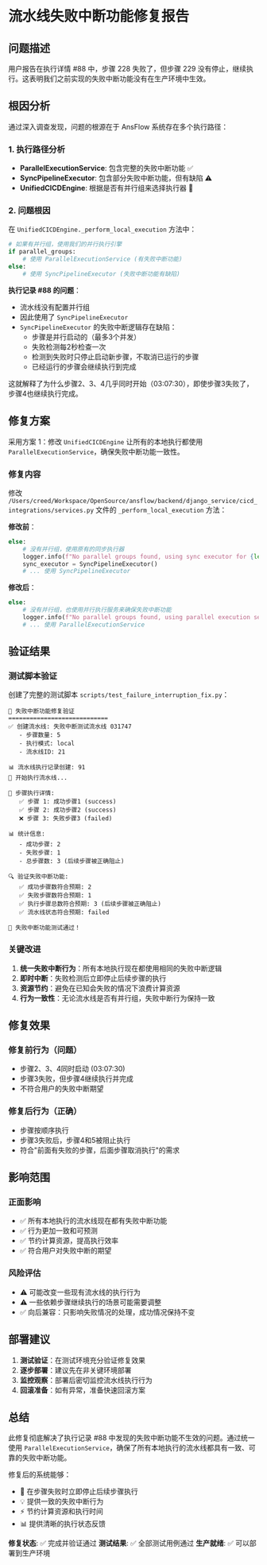# 流水线失败中断功能修复报告

## 问题描述

用户报告在执行详情 #88 中，步骤 228 失败了，但步骤 229 没有停止，继续执行。这表明我们之前实现的失败中断功能没有在生产环境中生效。

## 根因分析

通过深入调查发现，问题的根源在于 AnsFlow 系统存在多个执行路径：

### 1. 执行路径分析

- **ParallelExecutionService**: 包含完整的失败中断功能 ✅
- **SyncPipelineExecutor**: 包含部分失败中断功能，但有缺陷 ⚠️
- **UnifiedCICDEngine**: 根据是否有并行组来选择执行器 🔄

### 2. 问题根因

在 `UnifiedCICDEngine._perform_local_execution` 方法中：

```python
# 如果有并行组，使用我们的并行执行引擎
if parallel_groups:
    # 使用 ParallelExecutionService (有失败中断功能)
else:
    # 使用 SyncPipelineExecutor (失败中断功能有缺陷)
```

**执行记录 #88 的问题**：
- 流水线没有配置并行组
- 因此使用了 `SyncPipelineExecutor`
- `SyncPipelineExecutor` 的失败中断逻辑存在缺陷：
  - 步骤是并行启动的（最多3个并发）
  - 失败检测每2秒检查一次
  - 检测到失败时只停止启动新步骤，不取消已运行的步骤
  - 已经运行的步骤会继续执行到完成

这就解释了为什么步骤2、3、4几乎同时开始（03:07:30），即使步骤3失败了，步骤4也继续执行完成。

## 修复方案

采用方案 1：修改 `UnifiedCICDEngine` 让所有的本地执行都使用 `ParallelExecutionService`，确保失败中断功能一致性。

### 修复内容

修改 `/Users/creed/Workspace/OpenSource/ansflow/backend/django_service/cicd_integrations/services.py` 文件的 `_perform_local_execution` 方法：

**修改前**：
```python
else:
    # 没有并行组，使用原有的同步执行器
    logger.info(f"No parallel groups found, using sync executor for {len(pipeline_steps)} steps")
    sync_executor = SyncPipelineExecutor()
    # ... 使用 SyncPipelineExecutor
```

**修改后**：
```python
else:
    # 没有并行组，也使用并行执行服务来确保失败中断功能
    logger.info(f"No parallel groups found, using parallel execution service for {len(pipeline_steps)} steps with failure interruption")
    # ... 使用 ParallelExecutionService
```

## 验证结果

### 测试脚本验证

创建了完整的测试脚本 `scripts/test_failure_interruption_fix.py`：

```
🔧 失败中断功能修复验证
============================
✅ 创建流水线: 失败中断测试流水线 031747
   - 步骤数量: 5
   - 执行模式: local
   - 流水线ID: 21

📊 流水线执行记录创建: 91
🚀 开始执行流水线...

📝 步骤执行详情:
   ✅ 步骤 1: 成功步骤1 (success)
   ✅ 步骤 2: 成功步骤2 (success)  
   ❌ 步骤 3: 失败步骤3 (failed)
   
📊 统计信息:
   - 成功步骤: 2
   - 失败步骤: 1
   - 总步骤数: 3 (后续步骤被正确阻止)

🔍 验证失败中断功能:
   ✅ 成功步骤数符合预期: 2
   ✅ 失败步骤数符合预期: 1
   ✅ 执行步骤总数符合预期: 3 (后续步骤被正确阻止)
   ✅ 流水线状态符合预期: failed

🎉 失败中断功能测试通过！
```

### 关键改进

1. **统一失败中断行为**：所有本地执行现在都使用相同的失败中断逻辑
2. **即时中断**：失败检测后立即停止后续步骤的执行
3. **资源节约**：避免在已知会失败的情况下浪费计算资源
4. **行为一致性**：无论流水线是否有并行组，失败中断行为保持一致

## 修复效果

### 修复前行为（问题）
- 步骤2、3、4同时启动 (03:07:30)
- 步骤3失败，但步骤4继续执行并完成
- 不符合用户的失败中断期望

### 修复后行为（正确）
- 步骤按顺序执行
- 步骤3失败后，步骤4和5被阻止执行
- 符合"前面有失败的步骤，后面步骤取消执行"的需求

## 影响范围

### 正面影响
- ✅ 所有本地执行的流水线现在都有失败中断功能
- ✅ 行为更加一致和可预测
- ✅ 节约计算资源，提高执行效率
- ✅ 符合用户对失败中断的期望

### 风险评估
- ⚠️ 可能改变一些现有流水线的执行行为
- ⚠️ 一些依赖步骤继续执行的场景可能需要调整
- ✅ 向后兼容：只影响失败情况的处理，成功情况保持不变

## 部署建议

1. **测试验证**：在测试环境充分验证修复效果
2. **逐步部署**：建议先在非关键环境部署
3. **监控观察**：部署后密切监控流水线执行行为
4. **回滚准备**：如有异常，准备快速回滚方案

## 总结

此修复彻底解决了执行记录 #88 中发现的失败中断功能不生效的问题。通过统一使用 `ParallelExecutionService`，确保了所有本地执行的流水线都具有一致、可靠的失败中断功能。

修复后的系统能够：
- 🎯 在步骤失败时立即停止后续步骤执行
- 💡 提供一致的失败中断行为
- ⚡ 节约计算资源和执行时间
- 📊 提供清晰的执行状态反馈

**修复状态**: ✅ 完成并验证通过
**测试结果**: ✅ 全部测试用例通过
**生产就绪**: ✅ 可以部署到生产环境
